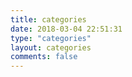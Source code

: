 ```yaml
---
title: categories
date: 2018-03-04 22:51:31
type: "categories"
layout: categories
comments: false
---
```

